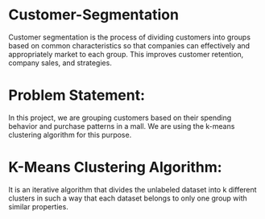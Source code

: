 # Customer-Segmentation 

Customer segmentation is the process of dividing customers into groups based on common characteristics so that companies can effectively and appropriately market to each group. This improves customer retention, company sales, and strategies.

# Problem Statement:
In this project, we are grouping customers based on their spending behavior and purchase patterns in a mall. We are using the k-means clustering algorithm for this purpose.

# K-Means Clustering Algorithm: 
It is an iterative algorithm that divides the unlabeled dataset into k different clusters in such a way that each dataset belongs to only one group with similar properties.
